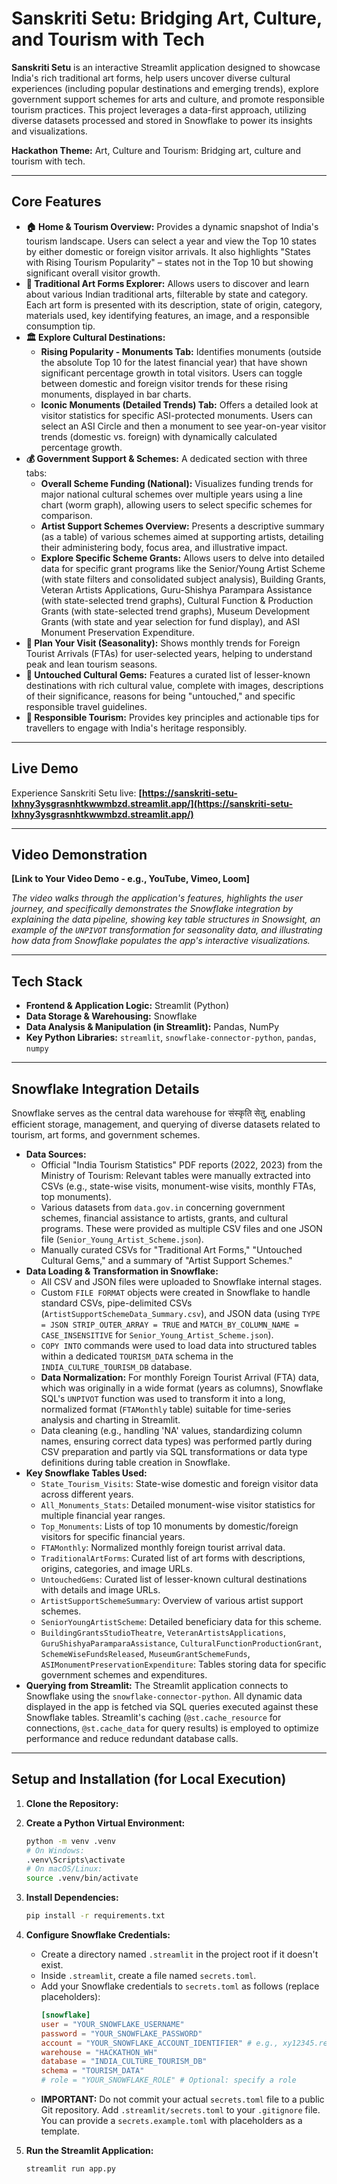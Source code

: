 # Sanskriti Setu: Bridging Art, Culture, and Tourism with Tech

**Sanskriti Setu** is an interactive Streamlit application designed to showcase India's rich traditional art forms, help users uncover diverse cultural experiences (including popular destinations and emerging trends), explore government support schemes for arts and culture, and promote responsible tourism practices. This project leverages a data-first approach, utilizing diverse datasets processed and stored in Snowflake to power its insights and visualizations.

**Hackathon Theme:** Art, Culture and Tourism: Bridging art, culture and tourism with tech.

---

## Core Features

* **🏠 Home & Tourism Overview:** Provides a dynamic snapshot of India's tourism landscape. Users can select a year and view the Top 10 states by either domestic or foreign visitor arrivals. It also highlights "States with Rising Tourism Popularity" – states not in the Top 10 but showing significant overall visitor growth.
* **🎨 Traditional Art Forms Explorer:** Allows users to discover and learn about various Indian traditional arts, filterable by state and category. Each art form is presented with its description, state of origin, category, materials used, key identifying features, an image, and a responsible consumption tip.
* **🏛️ Explore Cultural Destinations:**
    * **Rising Popularity - Monuments Tab:** Identifies monuments (outside the absolute Top 10 for the latest financial year) that have shown significant percentage growth in total visitors. Users can toggle between domestic and foreign visitor trends for these rising monuments, displayed in bar charts.
    * **Iconic Monuments (Detailed Trends) Tab:** Offers a detailed look at visitor statistics for specific ASI-protected monuments. Users can select an ASI Circle and then a monument to see year-on-year visitor trends (domestic vs. foreign) with dynamically calculated percentage growth.
* **💰 Government Support & Schemes:** A dedicated section with three tabs:
    * **Overall Scheme Funding (National):** Visualizes funding trends for major national cultural schemes over multiple years using a line chart (worm graph), allowing users to select specific schemes for comparison.
    * **Artist Support Schemes Overview:** Presents a descriptive summary (as a table) of various schemes aimed at supporting artists, detailing their administering body, focus area, and illustrative impact.
    * **Explore Specific Scheme Grants:** Allows users to delve into detailed data for specific grant programs like the Senior/Young Artist Scheme (with state filters and consolidated subject analysis), Building Grants, Veteran Artists Applications, Guru-Shishya Parampara Assistance (with state-selected trend graphs), Cultural Function & Production Grants (with state-selected trend graphs), Museum Development Grants (with state and year selection for fund display), and ASI Monument Preservation Expenditure.
* **📅 Plan Your Visit (Seasonality):** Shows monthly trends for Foreign Tourist Arrivals (FTAs) for user-selected years, helping to understand peak and lean tourism seasons.
* **💎 Untouched Cultural Gems:** Features a curated list of lesser-known destinations with rich cultural value, complete with images, descriptions of their significance, reasons for being "untouched," and specific responsible travel guidelines.
* **🌿 Responsible Tourism:** Provides key principles and actionable tips for travellers to engage with India's heritage responsibly.

---

## Live Demo

Experience Sanskriti Setu live:
**[https://sanskriti-setu-lxhny3ysgrasnhtkwwmbzd.streamlit.app/](https://sanskriti-setu-lxhny3ysgrasnhtkwwmbzd.streamlit.app/)**

---

## Video Demonstration

**[Link to Your Video Demo - e.g., YouTube, Vimeo, Loom]**

*The video walks through the application's features, highlights the user journey, and specifically demonstrates the Snowflake integration by explaining the data pipeline, showing key table structures in Snowsight, an example of the `UNPIVOT` transformation for seasonality data, and illustrating how data from Snowflake populates the app's interactive visualizations.*

---

## Tech Stack

* **Frontend & Application Logic:** Streamlit (Python)
* **Data Storage & Warehousing:** Snowflake
* **Data Analysis & Manipulation (in Streamlit):** Pandas, NumPy
* **Key Python Libraries:** `streamlit`, `snowflake-connector-python`, `pandas`, `numpy`

---

## Snowflake Integration Details

Snowflake serves as the central data warehouse for संस्कृति सेतु, enabling efficient storage, management, and querying of diverse datasets related to tourism, art forms, and government schemes.

* **Data Sources:**
    * Official "India Tourism Statistics" PDF reports (2022, 2023) from the Ministry of Tourism: Relevant tables were manually extracted into CSVs (e.g., state-wise visits, monument-wise visits, monthly FTAs, top monuments).
    * Various datasets from `data.gov.in` concerning government schemes, financial assistance to artists, grants, and cultural programs. These were provided as multiple CSV files and one JSON file (`Senior_Young_Artist_Scheme.json`).
    * Manually curated CSVs for "Traditional Art Forms," "Untouched Cultural Gems," and a summary of "Artist Support Schemes."
* **Data Loading & Transformation in Snowflake:**
    * All CSV and JSON files were uploaded to Snowflake internal stages.
    * Custom `FILE FORMAT` objects were created in Snowflake to handle standard CSVs, pipe-delimited CSVs (`ArtistSupportSchemeData_Summary.csv`), and JSON data (using `TYPE = JSON STRIP_OUTER_ARRAY = TRUE` and `MATCH_BY_COLUMN_NAME = CASE_INSENSITIVE` for `Senior_Young_Artist_Scheme.json`).
    * `COPY INTO` commands were used to load data into structured tables within a dedicated `TOURISM_DATA` schema in the `INDIA_CULTURE_TOURISM_DB` database.
    * **Data Normalization:** For monthly Foreign Tourist Arrival (FTA) data, which was originally in a wide format (years as columns), Snowflake SQL's `UNPIVOT` function was used to transform it into a long, normalized format (`FTAMonthly` table) suitable for time-series analysis and charting in Streamlit.
    * Data cleaning (e.g., handling 'NA' values, standardizing column names, ensuring correct data types) was performed partly during CSV preparation and partly via SQL transformations or data type definitions during table creation in Snowflake.
* **Key Snowflake Tables Used:**
    * `State_Tourism_Visits`: State-wise domestic and foreign visitor data across different years.
    * `All_Monuments_Stats`: Detailed monument-wise visitor statistics for multiple financial year ranges.
    * `Top_Monuments`: Lists of top 10 monuments by domestic/foreign visitors for specific financial years.
    * `FTAMonthly`: Normalized monthly foreign tourist arrival data.
    * `TraditionalArtForms`: Curated list of art forms with descriptions, origins, categories, and image URLs.
    * `UntouchedGems`: Curated list of lesser-known cultural destinations with details and image URLs.
    * `ArtistSupportSchemeSummary`: Overview of various artist support schemes.
    * `SeniorYoungArtistScheme`: Detailed beneficiary data for this scheme.
    * `BuildingGrantsStudioTheatre`, `VeteranArtistsApplications`, `GuruShishyaParamparaAssistance`, `CulturalFunctionProductionGrant`, `SchemeWiseFundsReleased`, `MuseumGrantSchemeFunds`, `ASIMonumentPreservationExpenditure`: Tables storing data for specific government schemes and expenditures.
* **Querying from Streamlit:** The Streamlit application connects to Snowflake using the `snowflake-connector-python`. All dynamic data displayed in the app is fetched via SQL queries executed against these Snowflake tables. Streamlit's caching (`@st.cache_resource` for connections, `@st.cache_data` for query results) is employed to optimize performance and reduce redundant database calls.

---

## Setup and Installation (for Local Execution)

1.  **Clone the Repository:**

2.  **Create a Python Virtual Environment:**
    ```bash
    python -m venv .venv
    # On Windows:
    .venv\Scripts\activate
    # On macOS/Linux:
    source .venv/bin/activate
    ```
3.  **Install Dependencies:**
    ```bash
    pip install -r requirements.txt
    ```
4.  **Configure Snowflake Credentials:**
    * Create a directory named `.streamlit` in the project root if it doesn't exist.
    * Inside `.streamlit`, create a file named `secrets.toml`.
    * Add your Snowflake credentials to `secrets.toml` as follows (replace placeholders):
        ```toml
        [snowflake]
        user = "YOUR_SNOWFLAKE_USERNAME"
        password = "YOUR_SNOWFLAKE_PASSWORD"
        account = "YOUR_SNOWFLAKE_ACCOUNT_IDENTIFIER" # e.g., xy12345.region.cloud
        warehouse = "HACKATHON_WH" 
        database = "INDIA_CULTURE_TOURISM_DB" 
        schema = "TOURISM_DATA" 
        # role = "YOUR_SNOWFLAKE_ROLE" # Optional: specify a role
        ```
    * **IMPORTANT:** Do not commit your actual `secrets.toml` file to a public Git repository. Add `.streamlit/secrets.toml` to your `.gitignore` file. You can provide a `secrets.example.toml` with placeholders as a template.
5.  **Run the Streamlit Application:**
    ```bash
    streamlit run app.py
    ```

